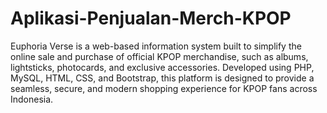 # Aplikasi-Penjualan-Merch-KPOP
Euphoria Verse is a web-based information system built to simplify the online sale and purchase of official KPOP merchandise, such as albums, lightsticks, photocards, and exclusive accessories. Developed using PHP, MySQL, HTML, CSS, and Bootstrap, this platform is designed to provide a seamless, secure, and modern shopping experience for KPOP fans across Indonesia.
